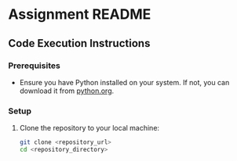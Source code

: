 # Assignment README

## Code Execution Instructions

### Prerequisites

- Ensure you have Python installed on your system. If not, you can download it from [python.org](https://www.python.org/downloads/).

### Setup

1. Clone the repository to your local machine:

   ```bash
   git clone <repository_url>
   cd <repository_directory>
